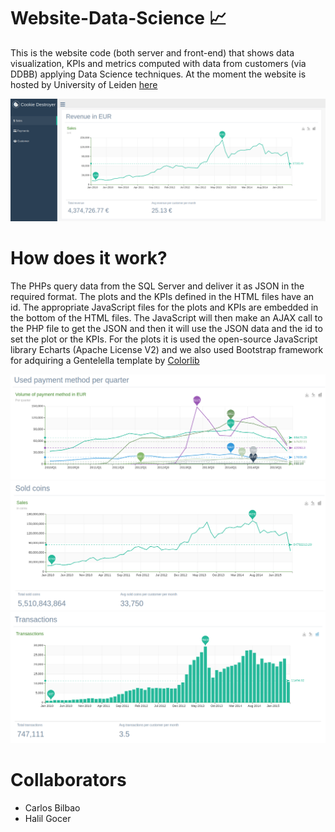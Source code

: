 # Website-Data-Science 📈️
This is the website code (both server and front-end) that shows data visualization, KPIs and metrics computed with data from customers (via DDBB) applying Data Science techniques.
At the moment the website is hosted by University of Leiden [here](http://liacs.leidenuniv.nl/~s2385937/index.html)

![Website appearance](https://github.com/Zildj1an/Website-Data-Science/blob/master/screenshots/1.png)

# How does it work?
 The PHPs query data from the SQL Server and deliver it as JSON in the required format. The plots and the KPIs defined in the HTML files have an id. The appropriate JavaScript files for the plots and KPIs are embedded in the bottom of the HTML files. The JavaScript will then make an AJAX call to the PHP file to get the JSON and then it will use the JSON data and the id to set the plot or the KPIs. For the plots it is used the open-source JavaScript library Echarts (Apache License V2) and we also used Bootstrap framework for adquiring a Gentelella template by [Colorlib](https://colorlib.com/)

![](https://github.com/Zildj1an/Website-Data-Science/blob/master/screenshots/2.png)
![](https://github.com/Zildj1an/Website-Data-Science/blob/master/screenshots/3.png)
![](https://github.com/Zildj1an/Website-Data-Science/blob/master/screenshots/4.png)

# Collaborators
 * Carlos Bilbao
 * Halil Gocer

